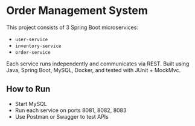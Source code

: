 # Order Management System

This project consists of 3 Spring Boot microservices:
- `user-service`
- `inventory-service`
- `order-service`

Each service runs independently and communicates via REST. Built using Java, Spring Boot, MySQL, Docker, and tested with JUnit + MockMvc.

## How to Run

- Start MySQL
- Run each service on ports 8081, 8082, 8083
- Use Postman or Swagger to test APIs

